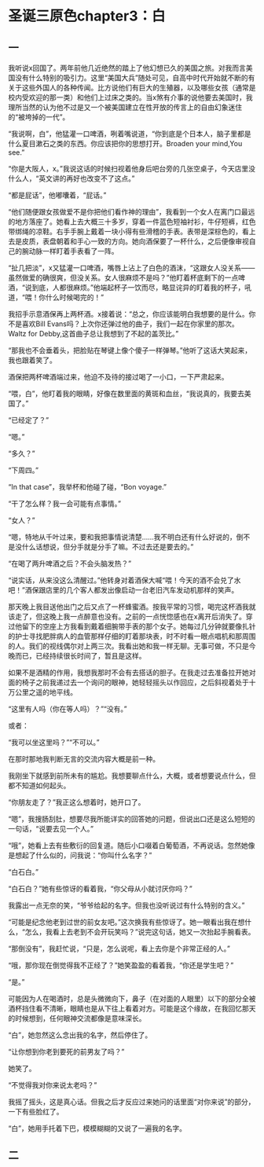 # 圣诞三原色chapter3：白

## 一

我听说x回国了。两年前他几近绝然的踏上了他幻想已久的美国之旅。对我而言美国没有什么特别的吸引力。这里“美国大兵”随处可见，自高中时代开始就不断的有关于这些外国人的各种传闻。比方说他们有巨大的生殖器，以及哪些女孩（通常是校内受欢迎的那一类）和他们上过床之类的。当x煞有介事的说他要去美国时，我理所当然的认为他不过是又一个被美国建立在性开放的传言上的自由幻象迷住的“被垮掉的一代”。

“我说啊，白”，他猛灌一口啤酒，咧着嘴说道，“你到底是个日本人，脑子里都是什么夏目漱石之类的东西。你应该把你的思想打开。Broaden your mind,You see.”

“你是大阪人，x。”我说这话的时候扫视着他身后吧台旁的几张空桌子，今天店里没什么人，“英文讲的再好也改变不了这点。”

“都是屁话”，他嘟囔着，“屁话。”

“他们随便跟女孩做爱不是你把他们看作神的理由”，我看到一个女人在离门口最远的地方落座了。她看上去大概三十多岁，穿着一件蓝色短袖衬衫，牛仔短裤，红色带绑绳的凉鞋。右手手腕上戴着一块小得有些滑稽的手表。表带是深棕色的，看上去是皮质，表盘朝着和手心一致的方向。她向酒保要了一杯什么，之后便像审视自己的腕动脉一样盯着手表看了一阵。

“扯几把淡”，x又猛灌一口啤酒，嘴唇上沾上了白色的酒沫，“这跟女人没关系——虽然做爱的确很爽，但没关系。女人很麻烦不是吗？”他盯着杯底剩下的一点啤酒，“说到底，人都很麻烦。”他端起杯子一饮而尽，略显诧异的盯着我的杯子，吼道，“喂！你什么时候喝完的！”

我招手示意酒保再上两杯酒。x接着说：“总之，你应该能明白我想要的是什么。你不是喜欢Bill Evans吗？上次你还弹过他的曲子，我们一起在你家里的那次。Waltz for Debby,这首曲子总让我想到了不起的盖茨比。”

“那我也不会垂着头，把脸贴在琴键上像个傻子一样弹琴。”他听了这话大笑起来，我也跟着笑了。

酒保把两杯啤酒端过来，他迫不及待的接过喝了一小口，一下严肃起来。

“喂，白”，他盯着我的眼睛，好像在数里面的黄斑和血丝，“我说真的，我要去美国了。”

“已经定了？”

“嗯。”

“多久？”

“下周四。”

“In that case”，我举杯和他碰了碰，“Bon voyage.”

“干了怎么样？我一会可能有点事情。”

“女人？”

“嗯，特地从千叶过来，要和我把事情说清楚……我不明白还有什么好说的，倒不是没什么话想说，但分手就是分手了嘛。不过去还是要去的。”

“在喝了两升啤酒之后？不会头脑发热？”

“说实话，从来没这么清醒过。”他转身对着酒保大喊“喂！今天的酒不会兑了水吧！”酒保跟店里的几个客人都发出像启动一台老旧汽车发动机那样的笑声。

那天晚上我目送他出门之后又点了一杯蜂蜜酒。按我平常的习惯，喝完这杯酒我就该走了，但这晚上我一点醉意也没有。之前的一点恍惚感也在x离开后消失了。穿过他留下的空座上方我看到戴着细腕带手表的那个女子。她每过几分钟就要像扎针的护士寻找肥胖病人的血管那样仔细的盯着那块表，时不时看一眼点唱机和那周围的人。我们的视线偶尔对上两三次。我看出她和我一样无聊。无事可做，不只是今晚而已，已经持续很长时间了，暂且是这样。

如果不是酒精的作用，我想我那时不会有去搭话的胆子。在我走过去准备拉开她对面的椅子之前我递过去一个询问的眼神，她轻轻摇头以作回应，之后斜视着处于十万公里之遥的地平线。

“这里有人吗（你在等人吗）？”“没有。”

或者：

“我可以坐这里吗？”“不可以。”

在那时那地我判断无言的交流内容大概是前一种。

我刚坐下就感到前所未有的尴尬。我想要聊点什么，大概，或者想要说点什么，但都不知道如何起头。

“你朋友走了？”我正这么想着时，她开口了。

“嗯”，我搜肠刮肚，想要尽我所能详实的回答她的问题，但说出口还是这么短短的一句话，“说要去见一个人。”

“哦”，她看上去有些敷衍的回复道。随后小口啜着白葡萄酒，不再说话。忽然她像是想起了什么似的，问我说：“你叫什么名字？”

“白石白。”

“白石白？”她有些惊讶的看着我，“你父母从小就讨厌你吗？”

我露出一点无奈的笑，“爷爷给起的名字。但我也没听说过有什么特别的含义。”

“可能是纪念他老到过世的前女友吧。”这次换我有些惊讶了。她一眼看出我在想什么，“怎么，我看上去老到不会开玩笑吗？”说完这句话，她又一次抬起手腕看表。

“那倒没有”，我赶忙说，“只是，怎么说呢，看上去你是个非常正经的人。”

“哦，那你现在倒觉得我不正经了？”她笑盈盈的看着我，“你还是学生吧？”

“是。”

可能因为人在喝酒时，总是头微微向下，鼻子（在对面的人眼里）以下的部分全被酒杯挡住看不清晰，眼睛也是从下往上看着对方。可能是这个缘故，在我回忆那天的时候想到，任何眼神交流都像是意味深长。

“白”，她忽然这么念出我的名字，然后停住了。

“让你想到你老到要死的前男友了吗？”

她笑了。

“不觉得我对你来说太老吗？”

我摇了摇头，这是真心话。但我之后才反应过来她问的话里面“对你来说”的部分，一下有些脸红了。

“白”，她用手托着下巴，模模糊糊的又说了一遍我的名字。

## 二

